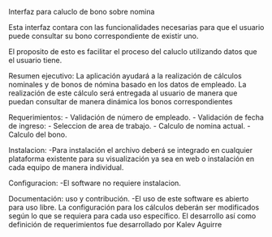 Interfaz para caluclo de bono sobre nomina

Esta interfaz contara con las funcionalidades necesarias para que el usuario puede consultar su bono correspondiente de existir uno. 

El proposito de esto es facilitar el proceso del caluclo utilizando datos que el usuario tiene.

Resumen ejecutivo:
	La aplicación ayudará a la realización de cálculos nominales y de bonos de nómina basado en los datos de empleado. La realización de este cálculo será entregada al usuario de manera que puedan consultar de manera dinámica los bonos correspondientes

Requerimientos:
	- Validación de número de empleado.
	- Validación de fecha de ingreso:
	- Seleccion de area de trabajo.
	- Calculo de nomina actual.
	- Calculo del bono.

Instalacion:
	-Para instalación el archivo deberá se integrado en cualquier plataforma existente para su visualización ya sea en web o instalación en cada equipo de manera individual.

Configuracion:
	-El software no requiere instalacion.

Documentación: uso y contribución.
-El uso de este software es abierto para uso libre. La configuración para los cálculos deberán ser modificados según lo que se requiera para cada uso específico. El desarrollo así como definición de requerimientos fue desarrollado por Kalev Aguirre

